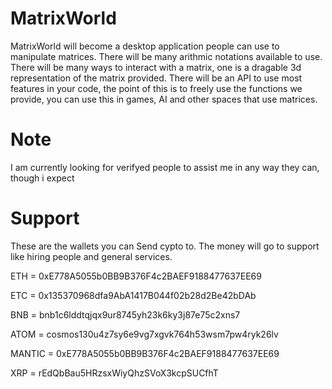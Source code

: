 # MatrixWorld

MatrixWorld will become a desktop application people can use to manipulate matrices. There will be many arithmic notations available to use. There will be many ways to interact with a matrix, one is a dragable 3d representation of the matrix provided. There will be an API to use most features in your code, the point of this is to freely use the functions we provide, you can use this in games, AI and other spaces that use matrices.

# Note

I am currently looking for verifyed people to assist me in any way they can, though i expect 


# Support

These are the wallets you can Send cypto to. The money will go to support like hiring people and general services.

ETH = 0xE778A5055b0BB9B376F4c2BAEF9188477637EE69

ETC = 0x135370968dfa9AbA1417B044f02b28d2Be42bDAb

BNB = bnb1c6lddtqjqx9ur8745yh23k6ky3j87e75c2xns7

ATOM = cosmos130u4z7sy6e9vg7xgvk764h53wsm7pw4ryk26lv

MANTIC = 0xE778A5055b0BB9B376F4c2BAEF9188477637EE69

XRP = rEdQbBau5HRzsxWiyQhzSVoX3kcpSUCfhT
